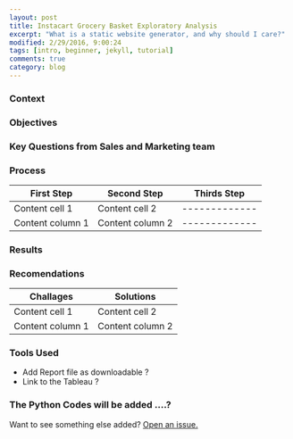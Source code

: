 ```yaml
---
layout: post
title: Instacart Grocery Basket Exploratory Analysis 
excerpt: "What is a static website generator, and why should I care?"
modified: 2/29/2016, 9:00:24
tags: [intro, beginner, jekyll, tutorial]
comments: true
category: blog
---
```


### Context 
### Objectives
### Key Questions from Sales and Marketing team
### Process 

First Step | Second Step |  Thirds Step
------------ | ------------- | -------------
Content cell 1 | Content cell 2 | -------------
Content column 1 | Content column 2 |-------------
  
  
### Results
### Recomendations

Challages | Solutions
------------ | -------------
Content cell 1 | Content cell 2
Content column 1 | Content column 2

### Tools Used 











- Add Report file as downloadable ?
- Link to the Tableau ?
















### The Python Codes will be added ....?

Want to see something else added? <a href="https://github.com/poole/poole/issues/new">Open an issue.</a>
